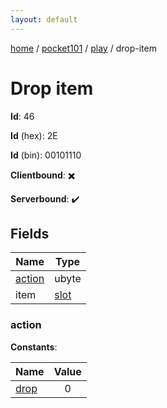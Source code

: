 ```yaml
---
layout: default
---
```


[home](/)  /  [pocket101](/protocol/pocket101)  /  [play](/protocol/pocket101/play)  /  drop-item

# Drop item

**Id**: 46

**Id** (hex): 2E

**Id** (bin): 00101110

**Clientbound**: ✖️

**Serverbound**: ✔️

## Fields

Name | Type
---|---
[action](#action) | ubyte
item | [slot](/protocol/pocket101/types/slot)

### action

**Constants**:

Name | Value
---|:---:
[drop](action_drop) | 0
